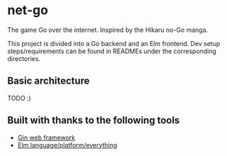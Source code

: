 # net-go

The game Go over the internet. Inspired by the Hikaru no-Go manga.

This project is divided into a Go backend and an Elm frontend.
Dev setup steps/requirements can be found in READMEs under
the corresponding directories.

## Basic architecture

TODO :)

## Built with thanks to the following tools

* [Gin web framework](https://gin-gonic.com/)
* [Elm language/platform/everything](https://elm-lang.org/)
